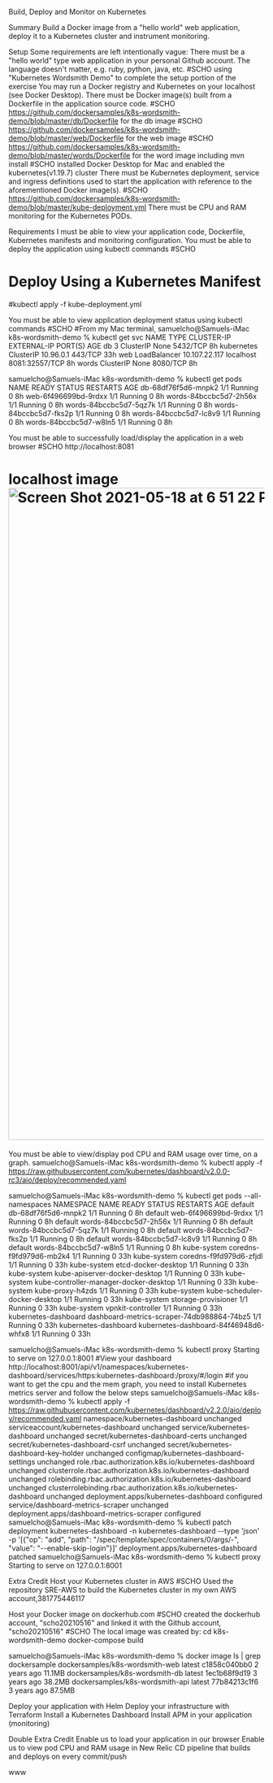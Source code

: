 Build, Deploy and Monitor on Kubernetes

Summary
Build a Docker image from a "hello world" web application, deploy it to a Kubernetes cluster and instrument monitoring.

Setup
Some requirements are left intentionally vague:
There must be a "hello world" type web application in your personal Github account. The language doesn't matter, e.g. ruby, python, java, etc. 
#SCHO using "Kubernetes Wordsmith Demo" to complete the setup portion of the exercise
You may run a Docker registry and Kubernetes on your localhost (see Docker Desktop).
There must be Docker image(s) built from a Dockerfile in the application source code.
#SCHO https://github.com/dockersamples/k8s-wordsmith-demo/blob/master/db/Dockerfile for the db image
#SCHO https://github.com/dockersamples/k8s-wordsmith-demo/blob/master/web/Dockerfile for the web image
#SCHO https://github.com/dockersamples/k8s-wordsmith-demo/blob/master/words/Dockerfile for the word image including mvn install
#SCHO installed Docker Desktop for Mac and enabled the kubernetes(v1.19.7) cluster 
There must be Kubernetes deployment, service and ingress definitions used to start the application with reference to the aforementioned Docker image(s).
#SCHO https://github.com/dockersamples/k8s-wordsmith-demo/blob/master/kube-deployment.yml
There must be CPU and RAM monitoring for the Kubernetes PODs.

Requirements
I must be able to view your application code, Dockerfile, Kubernetes manifests and monitoring configuration.
You must be able to deploy the application using kubectl commands
#SCHO
# Deploy Using a Kubernetes Manifest
#kubectl apply -f kube-deployment.yml 

You must be able to view application deployment status using kubectl commands
#SCHO 
#From my Mac terminal, samuelcho@Samuels-iMac k8s-wordsmith-demo %  kubectl get svc 
NAME         TYPE           CLUSTER-IP      EXTERNAL-IP   PORT(S)          AGE
db    3       ClusterIP      None            <none>        5432/TCP         8h
kubernetes   ClusterIP      10.96.0.1       <none>        443/TCP          33h
web          LoadBalancer   10.107.22.117   localhost     8081:32557/TCP   8h
words        ClusterIP      None            <none>        8080/TCP         8h
 
samuelcho@Samuels-iMac k8s-wordsmith-demo % kubectl get pods
NAME                     READY   STATUS    RESTARTS   AGE
db-68df76f5d6-mnpk2      1/1     Running   0          8h
web-6f496699bd-9rdxx     1/1     Running   0          8h
words-84bccbc5d7-2h56x   1/1     Running   0          8h
words-84bccbc5d7-5qz7k   1/1     Running   0          8h
words-84bccbc5d7-fks2p   1/1     Running   0          8h
words-84bccbc5d7-lc8v9   1/1     Running   0          8h
words-84bccbc5d7-w8ln5   1/1     Running   0          8h
 
You must be able to successfully load/display the application in a web browser
#SCHO http://localhost:8081
# localhost image <img width="1284" alt="Screen Shot 2021-05-18 at 6 51 22 PM" src="https://user-images.githubusercontent.com/84278162/118733331-15365c80-b80a-11eb-8a8c-89907ae9039c.png">

You must be able to view/display pod CPU and RAM usage over time, on a graph.
samuelcho@Samuels-iMac k8s-wordsmith-demo % kubectl apply -f https://raw.githubusercontent.com/kubernetes/dashboard/v2.0.0-rc3/aio/deploy/recommended.yaml

samuelcho@Samuels-iMac k8s-wordsmith-demo % kubectl get pods --all-namespaces
NAMESPACE              NAME                                         READY   STATUS    RESTARTS   AGE
default                db-68df76f5d6-mnpk2                          1/1     Running   0          8h
default                web-6f496699bd-9rdxx                         1/1     Running   0          8h
default                words-84bccbc5d7-2h56x                       1/1     Running   0          8h
default                words-84bccbc5d7-5qz7k                       1/1     Running   0          8h
default                words-84bccbc5d7-fks2p                       1/1     Running   0          8h
default                words-84bccbc5d7-lc8v9                       1/1     Running   0          8h
default                words-84bccbc5d7-w8ln5                       1/1     Running   0          8h
kube-system            coredns-f9fd979d6-mb2k4                      1/1     Running   0          33h
kube-system            coredns-f9fd979d6-zfjdl                      1/1     Running   0          33h
kube-system            etcd-docker-desktop                          1/1     Running   0          33h
kube-system            kube-apiserver-docker-desktop                1/1     Running   0          33h
kube-system            kube-controller-manager-docker-desktop       1/1     Running   0          33h
kube-system            kube-proxy-h4zds                             1/1     Running   0          33h
kube-system            kube-scheduler-docker-desktop                1/1     Running   0          33h
kube-system            storage-provisioner                          1/1     Running   0          33h
kube-system            vpnkit-controller                            1/1     Running   0          33h
kubernetes-dashboard   dashboard-metrics-scraper-74db988864-74bz5   1/1     Running   0          33h
kubernetes-dashboard   kubernetes-dashboard-84f46948d6-whfx8        1/1     Running   0          33h

samuelcho@Samuels-iMac k8s-wordsmith-demo % kubectl proxy
Starting to serve on 127.0.0.1:8001
#View your dashboard http://localhost:8001/api/v1/namespaces/kubernetes-dashboard/services/https:kubernetes-dashboard:/proxy/#/login
#if you want to get the cpu and the mem graph, you need to install Kubernetes metrics server and follow the below steps
samuelcho@Samuels-iMac k8s-wordsmith-demo % kubectl apply -f https://raw.githubusercontent.com/kubernetes/dashboard/v2.2.0/aio/deploy/recommended.yaml
namespace/kubernetes-dashboard unchanged
serviceaccount/kubernetes-dashboard unchanged
service/kubernetes-dashboard unchanged
secret/kubernetes-dashboard-certs unchanged
secret/kubernetes-dashboard-csrf unchanged
secret/kubernetes-dashboard-key-holder unchanged
configmap/kubernetes-dashboard-settings unchanged
role.rbac.authorization.k8s.io/kubernetes-dashboard unchanged
clusterrole.rbac.authorization.k8s.io/kubernetes-dashboard unchanged
rolebinding.rbac.authorization.k8s.io/kubernetes-dashboard unchanged
clusterrolebinding.rbac.authorization.k8s.io/kubernetes-dashboard unchanged
deployment.apps/kubernetes-dashboard configured
service/dashboard-metrics-scraper unchanged
deployment.apps/dashboard-metrics-scraper configured
samuelcho@Samuels-iMac k8s-wordsmith-demo % kubectl patch deployment kubernetes-dashboard -n kubernetes-dashboard --type 'json' -p '[{"op": "add", "path": "/spec/template/spec/containers/0/args/-", "value": "--enable-skip-login"}]'
deployment.apps/kubernetes-dashboard patched
samuelcho@Samuels-iMac k8s-wordsmith-demo % kubectl proxy
Starting to serve on 127.0.0.1:8001


Extra Credit
Host your Kubernetes cluster in AWS
#SCHO Used the repository SRE-AWS to build the Kubernetes cluster in my own AWS account,381775446117 

Host your Docker image on dockerhub.com
#SCHO created the dockerhub account, "scho20210516" and linked it with the Github account, "scho20210516"
#SCHO The local image was created by:
cd k8s-wordsmith-demo
docker-compose build

samuelcho@Samuels-iMac k8s-wordsmith-demo % docker image ls | grep dockersample
dockersamples/k8s-wordsmith-web      latest                                                  c1858c040bb0   2 years ago     11.1MB
dockersamples/k8s-wordsmith-db       latest                                                  1ec1b68f9d19   3 years ago     38.2MB
dockersamples/k8s-wordsmith-api      latest                                                  77b84213c1f6   3 years ago     87.5MB





Deploy your application with Helm
Deploy your infrastructure with Terraform
Install a Kubernetes Dashboard
Install APM in your application (monitoring)


Double Extra Credit
Enable us to load your application in our browser
Enable us to view pod CPU and RAM usage in New Relic
CD pipeline that builds and deploys on every commit/push


www

